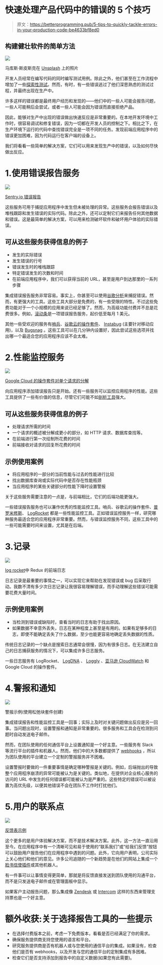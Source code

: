 # 快速处理产品代码中的错误的 5 个技巧

> 原文：<https://betterprogramming.pub/5-tips-to-quickly-tackle-errors-in-your-production-code-be4633bf8ed0>

## 构建健壮软件的简单方法

![](img/5c4f283add681ad6743ee115bfaa3187.png)

马库斯·斯皮斯克在 [Unsplash](https://unsplash.com) 上的照片

开发人员经常在编写代码的同时编写测试用例。除此之外，他们甚至在工作流程中增加了一些[探索性测试](https://www.guru99.com/exploratory-testing.html)。然而，有时，有一些错误逃过了他们深思熟虑的测试过程，并最终出现在生产中。

许多这样的错误都是最终用户经历和发现的——他们中的一些人可能会报告问题，一些人可能稍后会尝试，或者一些人可能会因为错误而直接拒绝产品。

因此，能够对生产中出现的错误做出快速反应是非常重要的。在本地开发环境中工作时，很容易调试和修复错误，因为一切都在开发人员的控制之下。相比之下，在生产环境下运行的代码中查找错误完全是一项不同的任务。发现前端应用程序中的错误更加困难，因为代码运行在客户端的设备上。

我们将看看一些简单的解决方案，它们可以用来发现生产中的错误，以及如何尽快做出反应。

# 1.使用错误报告服务

![](img/4caef75681133c4a5ccd98362bca9d4d.png)

[Sentry.io 错误报告](https://sentry.io/welcome/)

这些服务可用于捕捉应用程序中发生但未被处理的异常。这些服务会报告错误以及堆栈跟踪和发生错误的实际代码。除此之外，还可以定制它们来报告任何其他数据和错误。这是最简单的解决方案，可以用来检测破坏软件和破坏用户体验的实际错误。

## 可从这些服务获得信息的例子

*   发生的实际错误
*   发生错误的行号
*   错误发生时的堆栈跟踪
*   特定错误发生的次数和时间
*   在前端应用程序中，我们可以获得当前的 URL，甚至是用户到达那里的一系列步骤

集成错误报告服务非常容易。事实上，你甚至可以使用[谷歌分析](https://developers.google.com/analytics/devguides/collection/analyticsjs/exceptions)来捕捉错误。然而，有更强大的工具。这些工具大部分是免费的，有一些受限的特性。不过这些免费功能对于一个小规模的应用来说已经足够了。然而，为高级功能付费并不总是花费很多。例如，[滚动条](https://rollbar.com/pricing/)是一项错误报告服务，起价低至每月 1 美元。

其他一些受欢迎的服务有[哨兵](https://sentry.io/)、[谷歌云的操作套件](https://cloud.google.com/products/operations)、 [Instabug](https://instabug.com/) (主要针对移动应用)，以及 [Bugsnag](https://www.bugsnag.com/) 。这些工具可以在几分钟内设置好，因此尝试这些选项并找出哪一个最适合您的应用程序应该不会太难。

# 2.性能监控服务

![](img/37cce2d71fa03a241204c44d1ca52749.png)

[Google Cloud 的操作套件对单个请求的分解](https://cloud.google.com/products/operations)

向应用程序添加错误报告只是开始。还有一些服务可以监控应用程序的性能。这些工具提供了一些有价值的信息，尽管它们可能不如[剖析工具](https://en.wikipedia.org/wiki/Profiling_(computer_programming))强大。

## 可从这些服务获得信息的例子

*   处理请求所需的时间
*   一个请求的概述被分解成更小的部分，如 HTTP 请求、数据库查找等。
*   在前端进行第一次绘制所花费的时间
*   前端接收对请求的回复所花费的时间

## 示例使用案例

*   将应用程序的一部分的当前性能与过去的性能进行比较
*   找出数据库查询或实际代码中是否存在性能瓶颈
*   当应用程序的某些关键部分的性能下降时设置警报

关于这些服务需要注意的一点是，与前端相比，它们的后端功能更强大。

一些错误报告服务也可以兼作优秀的性能监控工具。哨兵、谷歌云的操作套件、[普罗米修斯](https://prometheus.io/)、 [LogRocket](https://logrocket.com/) 都是一些性能监控工具。正如错误监控服务一样，研究哪种服务最适合您的应用程序非常重要。然而，与错误监控服务不同，这些工具中的一些可能需要时间来设置，尤其是在后端。

# 3.记录

![](img/d1478d13ca63aff5136ac5e94de4c9b6.png)

[log rocket](https://docs.logrocket.com/docs/data-collected)中 Redux 的前端日志

日志记录是最重要的事情之一，可以实现它来帮助在发现错误或 bug 后采取行动。我数不清有多少次日志记录让我很容易理解错误，而手动理解这些错误可能需要花费大量时间。

## 示例使用案例

*   当检测到错误或缺陷时，查看当时的日志有助于找出原因。
*   如果数据不幸意外丢失，日志在某种程度上甚至是有用的。如果有足够多的日志，即使不能确定丢失了什么数据，至少也能更容易地确定丢失数据的性质。

传统日志记录的一个缺点是搜索日志通常会很慢，因为有很多日志。在无法建立自己的日志捕获服务的情况下，可以集成许多日志服务。

一些日志服务有 LogRocket、 [LogDNA](https://logdna.com/) 、 [Loggly](https://www.loggly.com/) 、[亚马逊 CloudWatch](https://docs.aws.amazon.com/AmazonCloudWatch/latest/logs/WhatIsCloudWatchLogs.html) 和 Google Cloud 的操作套件。

# 4.警报和通知

![](img/2ab00a0e51de564a7c6946f15c0a8910.png)

警报示例(使用松弛块套件创建)

集成错误报告和性能监控工具是一回事；实际上及时对关键问题做出反应是另一回事。当问题出现时，设置警报和通知是非常重要的。很多服务和工具会在检测到问题时自动发送电子邮件。

然而，在团队使用的任何通信平台上设置通知是一个好主意。一些服务有 Slack 等流行平台的插件和机器人。然而，他们中的大多数都提供了 [webhooks](https://en.wikipedia.org/wiki/Webhook) ，所以为团队使用的平台建立一个定制的警报服务并不困难。

设置警报时要做的一件重要事情是确定哪种警报是关键的。例如，后端抛出的导致整个应用程序崩溃的异常可能被认为是关键的。类似地，在提供对企业核心服务的访问的 URL 中发生的任何错误都可能被认为是严重的。这些特定的错误可以被设置为高优先级，以便其他错误不会在团队不工作时打扰他们。

# 5.用户的联系点

![](img/002fc07e70d5b93abdee28eac39e3095.png)

[反馈表示例](https://commons.wikimedia.org/wiki/File:Article-Feedback-Form-V5-Option2-10-20.png)

这个更多的是用户体验解决方案，而不是技术解决方案。此外，这一方法一直沿用至今。在应用程序中有一个清晰可见和易于使用的“联系我们”或“给我们反馈”按钮可以鼓励用户报告他们在应用程序中遇到的问题。此外，它向用户表明，公司实际上关心他们和他们的意见。许多公司追随的一个新趋势是在他们的网站上集成一个[脸书信使插件](https://developers.facebook.com/docs/messenger-platform/discovery/facebook-chat-plugin/)或其他机器人。

有一件事可以让事情变得更简单，那就是将反馈直接发送到团队使用的沟通平台，而不是只发送电子邮件或在管理面板中显示。

如果客户主动报告问题，那么集成像 [Zendesk](https://www.zendesk.com/) 或 [Intercom](https://www.intercom.com/) 这样的东西来管理支持票也是一个好主意。

# 额外收获:关于选择报告工具的一些提示

*   在选择付费版本之前，考虑一下免费版本，看看是否已经满足了你的需求。
*   确保服务提供商支持您使用的语言和平台。
*   研究服务提供商是否有机器人或与您使用的通信平台的集成。如果没有，检查他们是否有 webhooks，以及开发与您的通信平台的定制集成有多困难。
*   检查它们是否支持添加到报告中的自定义数据(如果您有此需要)。